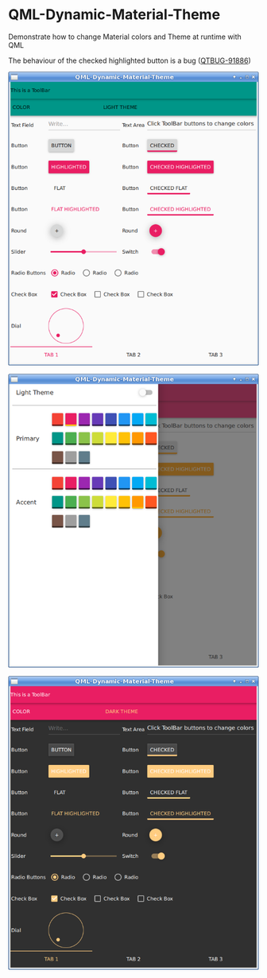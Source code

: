 # QML-Dynamic-Material-Theme
Demonstrate how to change Material colors and Theme at runtime with QML

The behaviour of the checked highlighted button is a bug ([QTBUG-91886](https://bugreports.qt.io/browse/QTBUG-91886))

![](images/light.png)

![](images/card.png)

![](images/dark.png)
